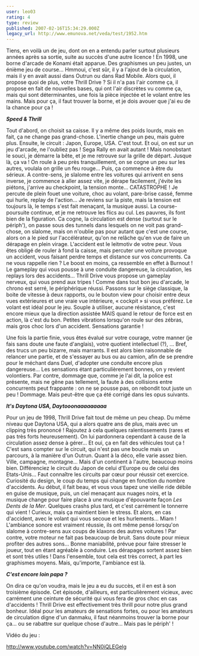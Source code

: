 ```yaml
---
user: leo03
rating: 4
type: review
published: 2007-02-16T15:34:29.000Z
legacy_url: http://www.emunova.net/veda/test/1952.htm
---
```

Tiens, en voilà un de jeu, dont on en a entendu parler surtout plusieurs années après sa sortie, suite au succès d'une autre licence ! En 1998, une borne d'arcade de Konami était apparue. Des graphismes un peu justes, un énième jeu de course... Hmmoui, c'est sûr, il y a l'ajout de la circulation, mais il y en avait aussi dans Outrun ou dans Rad Mobile. Alors quoi, il propose quoi de plus, votre Thrill Drive ? Si il n'a pas l'air comme ça, il propose en fait de nouvelles bases, qui ont l'air discrètes vu comme ça, mais qui sont déterminantes, une fois la pièce injectée et le volant entre les mains. Mais pour ça, il faut trouver la borne, et je dois avouer que j'ai eu de la chance pour ça !  

  

_**Speed & Thrill**_  

  

Tout d'abord, on choisit sa caisse. Il y a même des poids lourds, mais en fait, ça ne change pas grand-chose. L'inertie change un peu, mais guère plus. Ensuite, le circuit : Japon, Europe, USA. C'est tout. Et oui, on est sur un jeu d'arcade, ne l'oubliez pas ! Sega Rally en avait autant ! Mais nonobstant le souci, je démarre la bête, et je me retrouve sur la grille de départ. Jusque là, ça va ! On roule à peu près tranquillement, on se cogne un peu sur les autres, voulala on grille un feu rouge... Puis, ça commence à être du sérieux. A contre-sens, je slalome entre les voitures qui arrivent en sens inverse, je commence à aller assez vite, je dérape facilement, j'évite les piétons, j'arrive au checkpoint, la tension monte... CATASTROPHE ! Je percute de plein fouet une voiture, choc au volant, pare-brise cassé, femme qui hurle, replay de l'action... Je reviens sur la piste, mais la tension est toujours là, le temps s'est fait menaçant, la musique aussi. La course-poursuite continue, et je me retrouve les flics au cul. Les pauvres, ils font bien de la figuration. Ca cogne, la circulation est dense (surtout sur le périph'), on passe sous des tunnels dans lesquels on ne voit pas grand-chose, on slalome, mais on n'oublie pas pour autant que c'est une course, alors on a le pied sur l'accélérateur, qu'on ne relâche qu'en vue de faire un dérapage en plein virage. L'accident est le leitmotiv de votre peur. Vous êtes obligé de rouler à fond la caisse, mais percuter une voiture provoque un accident, vous faisant perdre temps et distance sur vos concurrents. Ca ne vous rappelle rien ? Le boost en moins, ça ressemble en effet à Burnout ! Le gameplay qui vous pousse à une conduite dangereuse, la circulation, les replays lors des accidents... Thrill Drive vous propose un gameplay nerveux, qui vous prend aux tripes ! Comme dans tout bon jeu d'arcade, le chrono est serré, le périphérique réussi. Passons sur le siège classique, la boite de vitesse à deux rapports, ou le bouton view pour choisir entre deux vues extérieures et une vraie vue intérieure, « cockpit » si vous préférez. Le volant est idéal pour le jeu. Souple à utiliser, aucune résistance, c'est encore mieux que la direction assistée MAIS quand le retour de force est en action, là c'est du bon. Petites vibrations lorsqu'on roule sur des zébras, mais gros choc lors d'un accident. Sensations garantie !  

  

Une fois la partie finie, vous êtes évalué sur votre courage, votre manner (je fais sans doute une faute d'anglais), votre quotient intellectuel (?), ... Bref, des trucs un peu bizarre, mais marrants. Il est alors bien raisonnable de relancer une partie, et de s'essayer au bus ou au camion, afin de se prendre pour le méchant dans Duel, d'adopter une conduite encore plus dangereuse... Les sensations étant particulièrement bonnes, on y revient volontiers. Par contre, dommage que, comme je l'ai dit, la police est présente, mais ne gêne pas tellement, la faute à des collisions entre concurrents peut frappante : on ne se pousse pas, on rebondit tout juste un peu ! Dommage. Mais peut-être que ça été corrigé dans les opus suivants.  

  

_**It's Daytona USA, Daytooonaaaaaaaaa**_  

  

Pour un jeu de 1998, Thrill Drive fait tout de même un peu cheap. Du même niveau que Daytona USA, qui a alors quatre ans de plus, mais avec un clipping très prononcé ! Rajoutez à cela quelques ralentissements (rares et pas très forts heureusement). On lui pardonnera cependant à cause de la circulation assez dense à gérer... Et oui, ça en fait des véhicules tout ça ! C'est sans compter sur le circuit, qui n'est pas une boucle mais un parcours, à la manière d'un Outrun. Quant à la déco, elle varie assez bien. Ville, campagne, montagne... Mais d'un continent à l'autre, beaucoup moins bien. Différenciez le circuit du Japon de celui d'Europe ou de celui des Etats-Unis... Faut connaître les circuits par cœur pour réussir cet exercice. Curiosité du design, le coup du temps qui change en fonction du nombre d'accidents. Au début, il fait beau, et vous vous tapez une vieille ride débile en guise de musique, puis, un ciel menaçant aux nuages noirs, et la musique change pour faire place à une musique d'épouvante façon _Les Dents de la Mer_. Quelques crashs plus tard, et c'est carrément le tonnerre qui vient ! Curieux, mais ça maintient bien le stress. Et alors, en cas d'accident, avec le volant qui vous secoue et les hurlements... Miam ! L'ambiance sonore est vraiment réussie, ils ont même pensé lorsqu'on slalome à contre-sens aux coups de klaxons des autres voitures ! Par contre, votre moteur ne fait pas beaucoup de bruit. Sans doute pour mieux profiter des autres sons... Bonne maniabilité, prévue pour faire stresser le joueur, tout en étant agréable à conduire. Les dérapages sortent assez bien et sont très utiles ! Dans l'ensemble, tout cela est très correct, à part les graphismes moyens. Mais, qu'importe, l'ambiance est là.  

  

_**C'est encore loin papa ?**_  

  

On dira ce qu'on voudra, mais le jeu a eu du succès, et il en est à son troisième épisode. Cet épisode, d'ailleurs, est particulièrement vicieux, avec carrément une ceinture de sécurité qui vous fera de gros choc en cas d'accidents ! Thrill Drive est effectivement très thrill pour notre plus grand bonheur. Idéal pour les amateurs de sensations fortes, ou pour les amateurs de circulation digne d'un danmaku, il faut néanmoins trouver la borne pour ça... ou se rabattre sur quelque chose d'autre... Mais pas le périph' !  

  

Vidéo du jeu :  

http://www.youtube.com/watch?v=NN0iQLEGelg